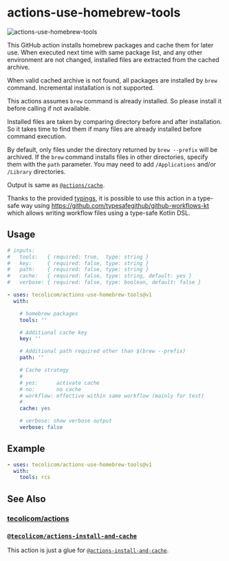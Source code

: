 # actions-use-homebrew-tools

![actions-use-homebrew-tools](https://github.com/tecolicom/actions-use-homebrew-tools/actions/workflows/test.yml/badge.svg)

This GitHub action installs homebrew packages and cache them for later
use.  When executed next time with same package list, and any other
environment are not changed, installed files are extracted from the
cached archive.

When valid cached archive is not found, all packages are installed by
`brew` command.  Incremental installation is not supported.

This actions assumes `brew` command is already installed.  So please
install it before calling if not available.

Installed files are taken by comparing directory before and after
installation.  So it takes time to find them if many files are already
installed before command execution.

By default, only files under the directory returned by `brew --prefix`
will be archived.  If the `brew` command installs files in other
directories, specify them with the `path` parameter.  You may need to
add `/Applications` and/or `/Library` directories.

Output is same as
[`@actions/cache`](https://github.com/actions/cache).

Thanks to the provided [typings](action-types.yml), it is possible to use this action in a type-safe way using
https://github.com/typesafegithub/github-workflows-kt which allows writing workflow files using a type-safe Kotlin DSL.

## Usage

```yaml
# inputs:
#   tools:   { required: true,  type: string }
#   key:     { required: false, type: string }
#   path:    { required: false, type: string }
#   cache:   { required: false, type: string, default: yes }
#   verbose: { required: false, type: boolean, default: false }

- uses: tecolicom/actions-use-homebrew-tools@v1
  with:

    # homebrew packages
    tools: ''

    # Additional cache key
    key: ''

    # Additional path required other than $(brew --prefix)
    path: ''

    # Cache strategy
    #
    # yes:      activate cache
    # no:       no cache
    # workflow: effective within same workflow (mainly for test)
    #
    cache: yes

    # verbose: show verbose output
    verbose: false
```

## Example

```yaml
- uses: tecolicom/actions-use-homebrew-tools@v1
  with:
    tools: rcs
```

## See Also

### [tecolicom/actions](https://github.com/tecolicom/actions)

### [`@tecolicom/actions-install-and-cache`](https://github.com/tecolicom/actions-install-and-cache)

This action is just a glue for
[`@actions-install-and-cache`](https://github.com/tecolicom/actions-install-and-cache).
